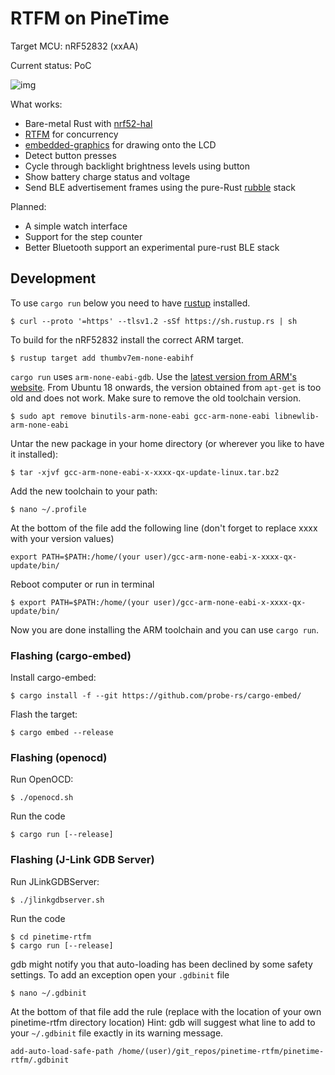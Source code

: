 # RTFM on PineTime

Target MCU: nRF52832 (xxAA)

Current status: PoC

![img](demo.gif)

What works:

- Bare-metal Rust with [nrf52-hal](https://github.com/nrf-rs/nrf-hal)
- [RTFM](https://rtfm.rs/) for concurrency
- [embedded-graphics](https://github.com/jamwaffles/embedded-graphics) for drawing onto the LCD
- Detect button presses
- Cycle through backlight brightness levels using button
- Show battery charge status and voltage
- Send BLE advertisement frames using the pure-Rust
  [rubble](https://github.com/jonas-schievink/rubble) stack

Planned:

- A simple watch interface
- Support for the step counter
- Better Bluetooth support
  an experimental pure-rust BLE stack

## Development

To use `cargo run` below you need to have [rustup](https://rustup.rs/) installed. 

    $ curl --proto '=https' --tlsv1.2 -sSf https://sh.rustup.rs | sh
To build for the nRF52832 install the correct ARM target.

    $ rustup target add thumbv7em-none-eabihf

`cargo run` uses `arm-none-eabi-gdb`. Use the [latest version from ARM's website](https://developer.arm.com/tools-and-software/open-source-software/developer-tools/gnu-toolchain/gnu-rm/downloads). From Ubuntu 18 onwards, the version obtained from `apt-get` is too old and does not work. Make sure to remove the old toolchain version.

    $ sudo apt remove binutils-arm-none-eabi gcc-arm-none-eabi libnewlib-arm-none-eabi

Untar the new package in your home directory (or wherever you like to have it installed):
    
    $ tar -xjvf gcc-arm-none-eabi-x-xxxx-qx-update-linux.tar.bz2

Add the new toolchain to your path:

    $ nano ~/.profile

At the bottom of the file add the following line (don't forget to replace xxxx with your version values)
```
export PATH=$PATH:/home/(your user)/gcc-arm-none-eabi-x-xxxx-qx-update/bin/
```

Reboot computer or run in terminal

    $ export PATH=$PATH:/home/(your user)/gcc-arm-none-eabi-x-xxxx-qx-update/bin/
    
Now you are done installing the ARM toolchain and you can use `cargo run`.


### Flashing (cargo-embed)

Install cargo-embed:

    $ cargo install -f --git https://github.com/probe-rs/cargo-embed/

Flash the target:

    $ cargo embed --release

### Flashing (openocd)

Run OpenOCD:

    $ ./openocd.sh

Run the code

    $ cargo run [--release]

### Flashing (J-Link GDB Server)

Run JLinkGDBServer:

    $ ./jlinkgdbserver.sh

Run the code

    $ cd pinetime-rtfm
    $ cargo run [--release]

gdb might notify you that auto-loading has been declined by some safety settings. To add an exception open your `.gdbinit` file

    $ nano ~/.gdbinit

At the bottom of that file add the rule (replace with the location of your own pinetime-rtfm directory location)
Hint: gdb will suggest what line to add to your `~/.gdbinit` file exactly in its warning message.

```
add-auto-load-safe-path /home/(user)/git_repos/pinetime-rtfm/pinetime-rtfm/.gdbinit
```
